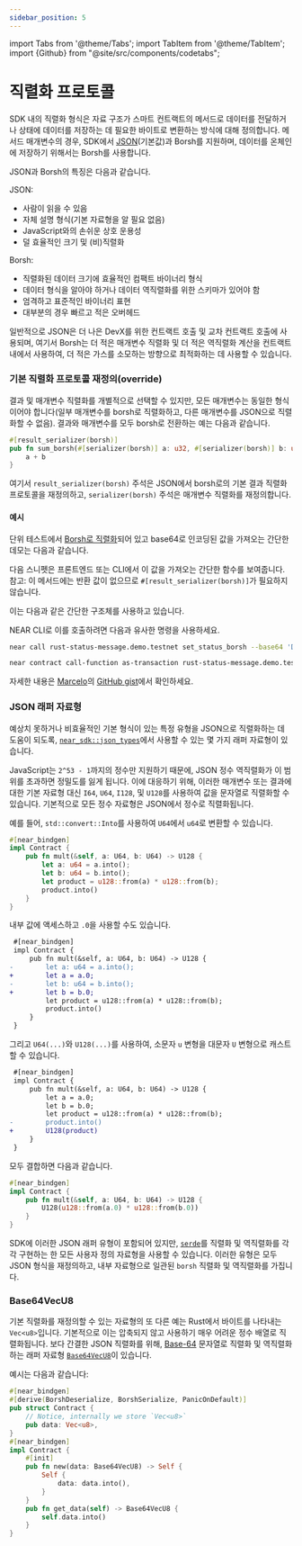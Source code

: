 ```yaml
---
sidebar_position: 5
---
```


import Tabs from '@theme/Tabs';
import TabItem from '@theme/TabItem';
import {Github} from "@site/src/components/codetabs";

# 직렬화 프로토콜

SDK 내의 직렬화 형식은 자료 구조가 스마트 컨트랙트의 메서드로 데이터를 전달하거나 상태에 데이터를 저장하는 데 필요한 바이트로 변환하는 방식에 대해 정의합니다. 메서드 매개변수의 경우, SDK에서 [JSON](https://www.json.org/json-en.html)(기본값)과 Borsh를 지원하며, 데이터를 온체인에 저장하기 위해서는 Borsh를 사용합니다.

JSON과 Borsh의 특징은 다음과 같습니다.

JSON:
- 사람이 읽을 수 있음
- 자체 설명 형식(기본 자료형을 알 필요 없음)
- JavaScript와의 손쉬운 상호 운용성
- 덜 효율적인 크기 및 (비)직렬화

Borsh:
- 직렬화된 데이터 크기에 효율적인 컴팩트 바이너리 형식
- 데이터 형식을 알아야 하거나 데이터 역직렬화를 위한 스키마가 있어야 함
- 엄격하고 표준적인 바이너리 표현
- 대부분의 경우 빠르고 적은 오버헤드

일반적으로 JSON은 더 나은 DevX를 위한 컨트랙트 호출 및 교차 컨트랙트 호출에 사용되며, 여기서 Borsh는 더 적은 매개변수 직렬화 및 더 적은 역직렬화 계산을 컨트랙트 내에서 사용하여, 더 적은 가스를 소모하는 방향으로 최적화하는 데 사용할 수 있습니다.

### 기본 직렬화 프로토콜 재정의(override)

결과 및 매개변수 직렬화를 개별적으로 선택할 수 있지만, 모든 매개변수는 동일한 형식이어야 합니다(일부 매개변수를 borsh로 직렬화하고, 다른 매개변수를 JSON으로 직렬화할 수 없음). 결과와 매개변수를 모두 borsh로 전환하는 예는 다음과 같습니다.

```rust
#[result_serializer(borsh)]
pub fn sum_borsh(#[serializer(borsh)] a: u32, #[serializer(borsh)] b: u32) -> u32 {
    a + b
}
```

여기서 `result_serializer(borsh)` 주석은 JSON에서 borsh로의 기본 결과 직렬화 프로토콜을 재정의하고, `serializer(borsh)` 주석은 매개변수 직렬화를 재정의합니다.

#### 예시

단위 테스트에서 [Borsh로 직렬화](https://borsh.io)되어 있고 base64로 인코딩된 값을 가져오는 간단한 데모는 다음과 같습니다.

<Github language="rust" start="93" end="104" url="https://github.com/mikedotexe/rust-status-message/blob/b83c5126fdbe0f19bc904e547fda0bb12c2ea133/src/lib.rs" />

다음 스니펫은 프론트엔드 또는 CLI에서 이 값을 가져오는 간단한 함수를 보여줍니다. 참고: 이 메서드에는 반환 값이 없으므로 `#[result_serializer(borsh)]`가 필요하지 않습니다.

<Github language="rust" start="40" end="42" url="https://github.com/mikedotexe/rust-status-message/blob/b83c5126fdbe0f19bc904e547fda0bb12c2ea133/src/lib.rs" />

이는 다음과 같은 간단한 구조체를 사용하고 있습니다.

<Github language="rust" start="13" end="17" url="https://github.com/mikedotexe/rust-status-message/blob/b83c5126fdbe0f19bc904e547fda0bb12c2ea133/src/lib.rs" />

NEAR CLI로 이를 호출하려면 다음과 유사한 명령을 사용하세요.

<Tabs className="language-tabs" groupId="code-tabs">
<TabItem value="near-cli">

```bash
near call rust-status-message.demo.testnet set_status_borsh --base64 'DAAAAEFsb2hhIGhvbnVhIQ==' --accountId demo.testnet
```
</TabItem>
<TabItem value="near-cli-rs">

```bash
near contract call-function as-transaction rust-status-message.demo.testnet set_status_borsh base64-args 'DAAAAEFsb2hhIGhvbnVhIQ==' prepaid-gas '30 TeraGas' attached-deposit '0 NEAR' sign-as demo.testnet network-config testnet sign-with-keychain send
```
</TabItem>
</Tabs>

자세한 내용은 [Marcelo](https://gist.github.com/mfornet)의 [GitHub gist](https://gist.github.com/mfornet/d8a94af333a68d67affd8cb78464c7c0)에서 확인하세요.

### JSON 래퍼 자료형

예상치 못하거나 비효율적인 기본 형식이 있는 특정 유형을 JSON으로 직렬화하는 데 도움이 되도록, [`near_sdk::json_types`](https://docs.rs/near-sdk/3.1.0/near_sdk/json_types/index.html)에서 사용할 수 있는 몇 가지 래퍼 자료형이 있습니다.

JavaScript는 `2^53 - 1`까지의 정수만 지원하기 때문에, JSON 정수 역직렬화가 이 범위를 초과하면 정밀도를 잃게 됩니다. 이에 대응하기 위해, 이러한 매개변수 또는 결과에 대한 기본 자료형 대신 `I64`, `U64`, `I128`, 및 `U128`를 사용하여 값을 문자열로 직렬화할 수 있습니다. 기본적으로 모든 정수 자료형은 JSON에서 정수로 직렬화됩니다.

예를 들어, `std::convert::Into`를 사용하여 `U64`에서 `u64`로 변환할 수 있습니다.

```rust
#[near_bindgen]
impl Contract {
    pub fn mult(&self, a: U64, b: U64) -> U128 {
        let a: u64 = a.into();
        let b: u64 = b.into();
        let product = u128::from(a) * u128::from(b);
        product.into()
    }
}
```

내부 값에 액세스하고 `.0`을 사용할 수도 있습니다.

```diff
 #[near_bindgen]
 impl Contract {
     pub fn mult(&self, a: U64, b: U64) -> U128 {
-        let a: u64 = a.into();
+        let a = a.0;
-        let b: u64 = b.into();
+        let b = b.0;
         let product = u128::from(a) * u128::from(b);
         product.into()
     }
 }
```

그리고 `U64(...)`와 `U128(...)`를 사용하여, 소문자 `u` 변형을 대문자 `U` 변형으로 캐스트할 수 있습니다.

```diff
 #[near_bindgen]
 impl Contract {
     pub fn mult(&self, a: U64, b: U64) -> U128 {
         let a = a.0;
         let b = b.0;
         let product = u128::from(a) * u128::from(b);
-        product.into()
+        U128(product)
     }
 }
```

모두 결합하면 다음과 같습니다.

```rust
#[near_bindgen]
impl Contract {
    pub fn mult(&self, a: U64, b: U64) -> U128 {
        U128(u128::from(a.0) * u128::from(b.0))
    }
}
```

SDK에 이러한 JSON 래퍼 유형이 포함되어 있지만, [`serde`](https://serde.rs/)를 직렬화 및 역직렬화를 각각 구현하는 한 모든 사용자 정의 자료형을 사용할 수 있습니다. 이러한 유형은 모두 JSON 형식을 재정의하고, 내부 자료형으로 일관된 `borsh` 직렬화 및 역직렬화를 가집니다.

### Base64VecU8

기본 직렬화를 재정의할 수 있는 자료형의 또 다른 예는 Rust에서 바이트를 나타내는 `Vec<u8>`입니다. 기본적으로 이는 압축되지 않고 사용하기 매우 어려운 정수 배열로 직렬화됩니다. 보다 간결한 JSON 직렬화를 위해, [Base-64](https://en.wikipedia.org/wiki/Base64) 문자열로 직렬화 및 역직렬화하는 래퍼 자료형 [`Base64VecU8`](https://docs.rs/near-sdk/3.1.0/near_sdk/json_types/struct.Base64VecU8.html)이 있습니다.

예시는 다음과 같습니다:

```rust
#[near_bindgen]
#[derive(BorshDeserialize, BorshSerialize, PanicOnDefault)]
pub struct Contract {
    // Notice, internally we store `Vec<u8>` 
    pub data: Vec<u8>,
}
#[near_bindgen]
impl Contract {
    #[init]
    pub fn new(data: Base64VecU8) -> Self {
        Self {
            data: data.into(),
        }
    }
    pub fn get_data(self) -> Base64VecU8 {
        self.data.into()
    }
}
```
